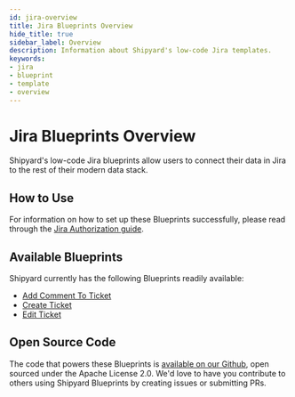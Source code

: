 ```yaml
---
id: jira-overview
title: Jira Blueprints Overview
hide_title: true
sidebar_label: Overview
description: Information about Shipyard's low-code Jira templates.
keywords:
- jira
- blueprint
- template
- overview
---
```


# Jira Blueprints Overview

Shipyard's low-code Jira blueprints allow users to connect their data in Jira to the rest of their modern data stack.


## How to Use
For information on how to set up these Blueprints successfully, please read through the [Jira Authorization guide](jira-authorization.md).


## Available Blueprints
Shipyard currently has the following Blueprints readily available: 
- [Add Comment To Ticket](jira-add-comment-to-ticket.md)
- [Create Ticket](jira-create-ticket.md)
- [Edit Ticket](jira-edit-ticket.md)

## Open Source Code
The code that powers these Blueprints is [available on our Github](https://github.com/shipyardapp/shipyard-blueprints/tree/main/shipyard_blueprints/jira), open sourced under the Apache License 2.0. We'd love to have you contribute to others using Shipyard Blueprints by creating issues or submitting PRs.
